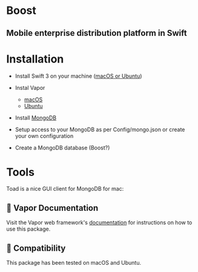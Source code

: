 # Boost
## Mobile enterprise distribution platform in Swift


# Installation

* Install Swift 3 on your machine ([macOS or Ubuntu](https://swift.org/download/#releases))
* Instal Vapor
    * [macOS](https://vapor.github.io/documentation/getting-started/install-swift-3-macos.html)
    * [Ubuntu](https://vapor.github.io/documentation/getting-started/install-swift-3-ubuntu.html)
* Install [MongoDB](https://www.mongodb.com/download-center#community)

* Setup access to your MongoDB as per Config/mongo.json or create your own configuration
* Create a MongoDB database (Boost?)


# Tools
Toad is a nice GUI client for MongoDB for mac: 

## 📖 Vapor Documentation

Visit the Vapor web framework's [documentation](http://docs.vapor.codes) for instructions on how to use this package.

## 🔧 Compatibility

This package has been tested on macOS and Ubuntu.
